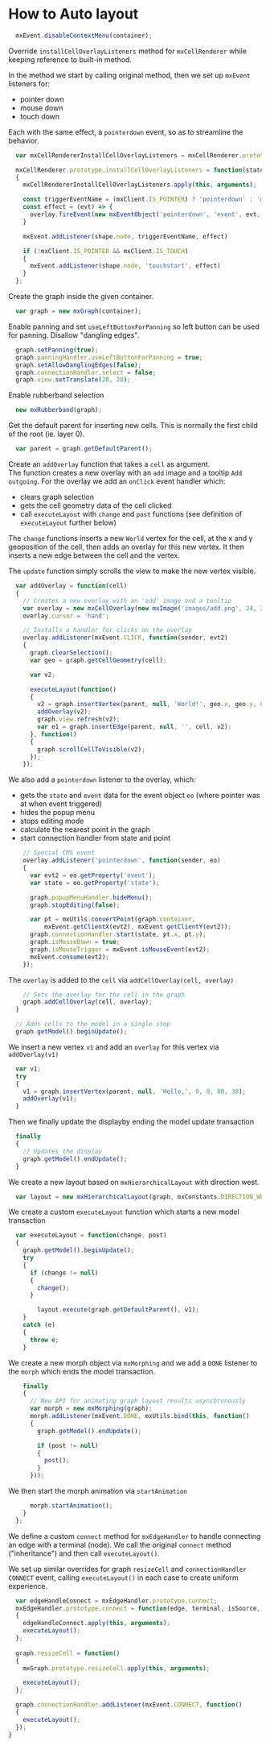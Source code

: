 # How to Auto layout

```js
  mxEvent.disableContextMenu(container);
```  

Override `installCellOverlayListeners` method for `mxCellRenderer` while keeping reference to built-in method.

In the method we start by calling original method, then we set up `mxEvent` listeners for:

- pointer down
- mouse down
- touch down

Each with the same effect, a `pointerdown` event, so as to streamline the behavior.

```js
  var mxCellRendererInstallCellOverlayListeners = mxCellRenderer.prototype.installCellOverlayListeners;

  mxCellRenderer.prototype.installCellOverlayListeners = function(state, overlay, shape)
  {
    mxCellRendererInstallCellOverlayListeners.apply(this, arguments);

    const triggerEventName = (mxClient.IS_POINTER) ? 'pointerdown' : 'mousedown'
    const effect = (evt) => {
      overlay.fireEvent(new mxEventObject('pointerdown', 'event', evt, 'state', state))
    }

    mxEvent.addListener(shape.node, triggerEventName, effect)

    if (!mxClient.IS_POINTER && mxClient.IS_TOUCH)
    {
      mxEvent.addListener(shape.node, 'touchstart', effect)
    }
  };
```  
  
Create the graph inside the given container.

```js  
  var graph = new mxGraph(container);
```

Enable panning and set `useLeftButtonForPanning` so left button can be used for panning.
Disallow "dangling edges".

```js
  graph.setPanning(true);
  graph.panningHandler.useLeftButtonForPanning = true;
  graph.setAllowDanglingEdges(false);
  graph.connectionHandler.select = false;
  graph.view.setTranslate(20, 20);
```

Enable rubberband selection

```js
  new mxRubberband(graph);
```

Get the default parent for inserting new cells. This is normally the first child of the root (ie. layer 0).

```js
  var parent = graph.getDefaultParent();
```  

Create an `addOverlay` function that takes a `cell` as argument.  
The function creates a new overlay with an `add` image and a tooltip `Add outgoing`. For the overlay we add an `onClick` event handler which:

- clears graph selection
- gets the cell geometry data of the cell clicked
- call `executeLayout` with `change` and `post` functions (see definition of `executeLayout` further below)

The `change` functions inserts a new `World` vertex for the cell, at the x and y geoposition of the cell, then adds an overlay for this new vertex. It then inserts a new edge between the cell and the vertex.

The `update` function simply scrolls the view to make the new vertex visible.

```js
  var addOverlay = function(cell)
  {
    // Creates a new overlay with an 'add' image and a tooltip
    var overlay = new mxCellOverlay(new mxImage('images/add.png', 24, 24), 'Add outgoing');
    overlay.cursor = 'hand';

    // Installs a handler for clicks on the overlay
    overlay.addListener(mxEvent.CLICK, function(sender, evt2)
    {
      graph.clearSelection();
      var geo = graph.getCellGeometry(cell);

      var v2;

      executeLayout(function()
      {
        v2 = graph.insertVertex(parent, null, 'World!', geo.x, geo.y, 80, 30);
        addOverlay(v2);
        graph.view.refresh(v2);
        var e1 = graph.insertEdge(parent, null, '', cell, v2);
      }, function()
      {
        graph.scrollCellToVisible(v2);
      });
    });
```

We also add a `pointerdown` listener to the overlay, which:

- gets the `state` and `event` data for the event object `eo` (where pointer was at when event triggered)
- hides the popup menu
- stops editing mode
- calculate the nearest point in the graph
- start connection handler from state and point

```js
    // Special CMS event
    overlay.addListener('pointerdown', function(sender, eo)
    {
      var evt2 = eo.getProperty('event');
      var state = eo.getProperty('state');

      graph.popupMenuHandler.hideMenu();
      graph.stopEditing(false);

      var pt = mxUtils.convertPoint(graph.container,
          mxEvent.getClientX(evt2), mxEvent.getClientY(evt2));
      graph.connectionHandler.start(state, pt.x, pt.y);
      graph.isMouseDown = true;
      graph.isMouseTrigger = mxEvent.isMouseEvent(evt2);
      mxEvent.consume(evt2);
    });
```

The `overlay` is added to the `cell` via `addCellOverlay(cell, overlay)`

```js
    // Sets the overlay for the cell in the graph
    graph.addCellOverlay(cell, overlay);
  }
```

```js
  // Adds cells to the model in a single step
  graph.getModel().beginUpdate();
```

We insert a new vertex `v1` and add an `overlay` for this vertex via `addOverlay(v1)`

```js
  var v1;
  try
  {
    v1 = graph.insertVertex(parent, null, 'Hello,', 0, 0, 80, 30);
    addOverlay(v1);
  }
```

Then we finally update the displayby ending the model update transaction

```js
  finally
  {
    // Updates the display
    graph.getModel().endUpdate();
  }
```

We create a new layout based on `mxHierarchicalLayout` with direction west.

```js
  var layout = new mxHierarchicalLayout(graph, mxConstants.DIRECTION_WEST);
```

We create a custom `executeLayout` function which starts a new model transaction

```js
  var executeLayout = function(change, post)
  {
    graph.getModel().beginUpdate();
    try
    {
      if (change != null)
      {
        change();
      }

        layout.execute(graph.getDefaultParent(), v1);
    }
    catch (e)
    {
      throw e;
    }
```

We create a new morph object via `mxMorphing` and we add a `DONE` listener to the `morph` which ends
the model transaction.

```js
    finally
    {
      // New API for animating graph layout results asynchronously
      var morph = new mxMorphing(graph);
      morph.addListener(mxEvent.DONE, mxUtils.bind(this, function()
      {
        graph.getModel().endUpdate();

        if (post != null)
        {
          post();
        }
      }));
```

We then start the morph animation via `startAnimation`

```js
      morph.startAnimation();
    }
  };
```

We define a custom `connect` method for `mxEdgeHandler` to handle connecting an edge with a terminal (node).
We call the original `connect` method ("inheritance") and then call `executeLayout()`.

We set up similar overrides for graph `resizeCell` and `connectionHandler` `CONNECT` event, calling `executeLayout()` in each case to create uniform experience.

```js
  var edgeHandleConnect = mxEdgeHandler.prototype.connect;
  mxEdgeHandler.prototype.connect = function(edge, terminal, isSource, isClone, me)
  {
    edgeHandleConnect.apply(this, arguments);
    executeLayout();
  };
  
  graph.resizeCell = function()
  {
    mxGraph.prototype.resizeCell.apply(this, arguments);

    executeLayout();
  };

  graph.connectionHandler.addListener(mxEvent.CONNECT, function()
  {
    executeLayout();
  });
}
```
